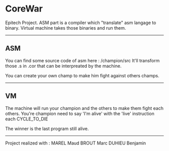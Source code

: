 # CoreWar
Epitech Project. ASM part is a compiler which "translate" asm langage to binary. Virtual machine takes those binaries and run them.

--------

## ASM

You can find some source code of asm here : /champion/src
It'll transform those .s in .cor that can be interpreated by the machine.

You can create your own champ to make him fight against others champs.

--------

## VM

The machine will run your champion and the others to make them fight each others.
You're champion need to say 'I'm alive' with the 'live' instruction each CYCLE_TO_DIE

The winner is the last program still alive.

-------

Project realized with :
MAREL Maud
BROUT Marc
DUHIEU Benjamin
